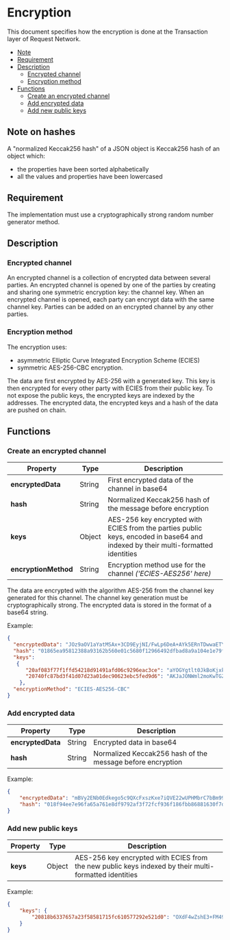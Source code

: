 # Encryption

This document specifies how the encryption is done at the Transaction layer of Request Network.

- [Note](#note)
- [Requirement](#requirement)
- [Description](#description)
  - [Encrypted channel](#encrypted-channel)
  - [Encryption method](#encryption-method)
- [Functions](#functions)
  - [Create an encrypted channel](#create-an-encrypted-channel)
  - [Add encrypted data](#add-encrypted-data)
  - [Add new public keys](#add-new-public-keys)

## Note on hashes

A "normalized Keccak256 hash" of a JSON object is Keccak256 hash of an object which:

- the properties have been sorted alphabetically
- all the values and properties have been lowercased

## Requirement

The implementation must use a cryptographically strong random number generator method.

## Description

### Encrypted channel

An encrypted channel is a collection of encrypted data between several parties.
An encrypted channel is opened by one of the parties by creating and sharing one symmetric encryption key: the channel key.
When an encrypted channel is opened, each party can encrypt data with the same channel key.
Parties can be added on an encrypted channel by any other parties.

### Encryption method

The encryption uses:

- asymmetric Elliptic Curve Integrated Encryption Scheme (ECIES)
- symmetric AES-256-CBC encryption.

The data are first encrypted by AES-256 with a generated key.
This key is then encrypted for every other party with ECIES from their public key.
To not expose the public keys, the encrypted keys are indexed by the addresses.
The encrypted data, the encrypted keys and a hash of the data are pushed on chain.

## Functions

### Create an encrypted channel

| Property             | Type   | Description                                                                                                                      |
| -------------------- | ------ | -------------------------------------------------------------------------------------------------------------------------------- |
| **encryptedData**             | String | First encrypted data of the channel in base64                                                                                    |
| **hash**             | String | Normalized Keccak256 hash of the message before encryption                                                                       |
| **keys**             | Object | AES-256 key encrypted with ECIES from the parties public keys, encoded in base64 and indexed by their multi-formatted identities |
| **encryptionMethod** | String | Encryption method use for the channel _('ECIES-AES256' here)_                                                                    |

The data are encrypted with the algorithm AES-256 from the channel key generated for this channel.
The channel key generation must be cryptographically strong.
The encrypted data is stored in the format of a base64 string.

Example:

```JSON
{
  "encryptedData": "JOz9aOV1aYatMSAx+3CD9EyjNI/FwLp6DeA+AYk5ERnTDwwaETY7zz2NemubnGW7GGDATjSVsnCVWXuM58cihq1Bhkon2aiPHhQdpteEugkrM2Zx/kWrVlvRY8kyseB30hU7NhyiDUSLGOJ/Pmq3PjANbBi2svgADLFZ6SdYgwFkjxaO1XkvW/qvjuraFqW55/4wCd53yjWcjMcLzMgLYcTLmSns642xAjx0hAvwVPQmTVI5xOFf6PjbEN9qfRPfdQkaOuuGG2AYsVhOkSK73BULdIvx6PArfqICCtL23xmt4kCeFgd6HYQvSzSFqszqAWT1kJdiRj3sZXRtf6xcpeXDelBacHN+xD2mzdZlroVhlsjZi5s0mhemBd+C",
  "hash": "01865ea95812388a93162b560e01c5680f12966492dfbad8a9a104e1e79f6665fc",
  "keys":
   {
      "20af083f77f1ffd54218d91491afd06c9296eac3ce": "aYOGYgtlt0JkBoKjxkMpoQJbE7GXtTT6JrjA+NF0Bd6BxDLyn5+hFIDvHltMkGS7rpzR3RyEnDl+SncDJ+cCxLo9Od7ntqGNVdin6n7EJqilmY0AmxJpAIAOnCwK5C46zH4RE0g7vBv/+3Gx2uFKw2Dfhpy7olQ5NL6Krsb2qEnmW32R3wmv85uCE88uxmcDlo/OrS36X+jzOye+/ZR+kOE=",
      "20740fc87bd3f41d07d23a01dec90623ebc5fed9d6": "AKJaJONWml2moKwTGZCuXQMxBt014+6Sxo2rzXYBbgKV8peBo3RM6KrxvhIdnCtTwxu3CrlFrkfUm6VYoMsKPu5WhZMU1Wk2R+vYl7roJFCQsTqTN1Qkx0skBLhaSKwynzZY3BWyTZ5rf1+JPmi7g6fGB9VOUpv6EDlp9k1p2RZnsVc+fMYKMAWhMnSZ3gJQUVbHY2Jx0CiQX/N+PtpnTWM=",
    },
  "encryptionMethod": "ECIES-AES256-CBC"
}
```

### Add encrypted data

| Property | Type   | Description                                                |
| -------- | ------ | ---------------------------------------------------------- |
| **encryptedData** | String | Encrypted data in base64                                   |
| **hash** | String | Normalized Keccak256 hash of the message before encryption |

Example:

```JSON
{
    "encryptedData": "mBVy2ENb0Edkego5c9QXcFxszKxe7iQVE22wUPHMbrC7bBm99S238BAyACa1TBDlI4SajbrWM+/MG8CkBoph4FLTvh4PsUjhnfazFI9BnMtIMhdqDAoxXUSHsvnwbEFhllqwhFCWn6pslLNu7X7UJSDgj7nQ0t1IHegBSV7ZRqdOYw3UoxAEAyVOoUwMhr/sitF2AlgMSvKas5YCD47YIm6rDNmzyBn9Ed/fAxNojMXcg386khrPs37P6Q==",
    "hash": "018f94ee7e96fa65a761e8df9792af3f72fcf936f186fbb86881630f7d5333c8bb",
}
```

### Add new public keys

| Property | Type   | Description                                                                                           |
| -------- | ------ | ----------------------------------------------------------------------------------------------------- |
| **keys** | Object | AES-256 key encrypted with ECIES from the new public keys indexed by their multi-formatted identities |

Example:

```JSON
{
    "keys": {
        "20818b6337657a23f58581715fc610577292e521d0": "OXdF4wZshE3+FM49ojErrgJIzqCx4r0DDj0bqof1yQJ7Kmz3zTaYh1xauD/Pq6HO1TJ3h+g4ca9DNzy2m2j7Q2RkqppeDkh4zsSyQ0eEN1dYLjfHqOisWelZ5l4hAH7+0LM8FHTCpKFJ1kSSHuALubYzbA+uO17eEr2dgzR3WaWDUhVn/uMYFwws3mHto41W4FWDGW+AWxIowhc3HrqsZRE=",
    }
}
```
